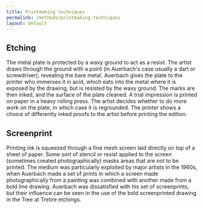 ```yaml
---
title: Printmaking techniques
permalink: /methods/printmaking-techniques
layout: default
---
```


## Etching

The metal plate is protected by a waxy ground to act as a resist. The artist draws through the ground with a point (in Auerbach's case usually a dart or screwdriver), revealing the bare metal. Auerbach gives the plate to the printer who immerses it in acid, which eats into the metal where it is exposed by the drawing, but is resisted by the waxy ground. The marks are then inked, and the surface of the plate cleaned. A trial impression is printed on paper in a heavy rolling press. The artist decides whether to do more work on the plate, in which case it is regrounded. The printer shows a choice of differently inked proofs to the artist before printing the edition.

## Screenprint

Printing ink is squeezed through a fine mesh screen laid directly on top of a sheet of paper. Some sort of stencil or resist applied to the screen (sometimes created photographically) masks areas that are not to be printed. The medium was particularly exploited by major artists in the 1960s, when Auerbach made a set of prints in which a screen made photographically from a painting was combined with another made from a bold line drawing. Auerbach was dissatisfied with his set of screenprints, but their influence can be seen in the use of the bold screenprinted drawing in the Tree at Tretire etchings.
